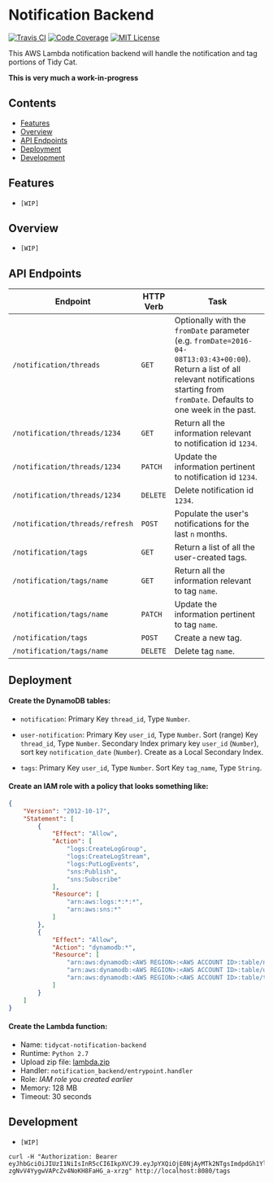 # Notification Backend

[![Travis CI](https://img.shields.io/travis/tidycat/notification-backend/master.svg?style=flat-square)](https://travis-ci.org/tidycat/notification-backend)
[![Code Coverage](https://img.shields.io/coveralls/tidycat/notification-backend/master.svg?style=flat-square)](https://coveralls.io/github/tidycat/notification-backend?branch=master)
[![MIT License](https://img.shields.io/badge/license-MIT-brightgreen.svg?style=flat-square)](LICENSE.txt)

This AWS Lambda notification backend will handle the notification and tag portions of Tidy Cat.

**This is very much a work-in-progress**



## Contents

- [Features](#features)
- [Overview](#overview)
- [API Endpoints](#api-endpoints)
- [Deployment](#deployment)
- [Development](#development)


## Features

- `[WIP]`


## Overview

- `[WIP]`


## API Endpoints

| Endpoint | HTTP Verb | Task |
| -------- | --------- | ---- |
| `/notification/threads` | `GET` | Optionally with the `fromDate` parameter (e.g.  `fromDate=2016-04-08T13:03:43+00:00`). Return a list of all relevant notifications starting from `fromDate`. Defaults to one week in the past. |
| `/notification/threads/1234` | `GET` | Return all the information relevant to notification id `1234`. |
| `/notification/threads/1234` | `PATCH` | Update the information pertinent to notification id `1234`. |
| `/notification/threads/1234` | `DELETE` | Delete notification id `1234`. |
| `/notification/threads/refresh` | `POST` | Populate the user's notifications for the last `n` months. |
| `/notification/tags` | `GET` | Return a list of all the user-created tags. |
| `/notification/tags/name` | `GET` | Return all the information relevant to tag `name`. |
| `/notification/tags/name` | `PATCH` | Update the information pertinent to tag `name`. |
| `/notification/tags` | `POST` | Create a new tag. |
| `/notification/tags/name` | `DELETE` | Delete tag `name`. |


## Deployment


#### Create the DynamoDB tables:

- `notification`: Primary Key `thread_id`, Type `Number`.

- `user-notification`: Primary Key `user_id`, Type `Number`. Sort (range) Key
  `thread_id`, Type `Number`. Secondary Index primary key `user_id` (`Number`),
  sort key `notification_date` (`Number`). Create as a Local Secondary Index.

- `tags`: Primary Key `user_id`, Type `Number`. Sort Key `tag_name`, Type
  `String`.


#### Create an IAM role with a policy that looks something like:

``` json
{
    "Version": "2012-10-17",
    "Statement": [
        {
            "Effect": "Allow",
            "Action": [
                "logs:CreateLogGroup",
                "logs:CreateLogStream",
                "logs:PutLogEvents",
                "sns:Publish",
                "sns:Subscribe"
            ],
            "Resource": [
                "arn:aws:logs:*:*:*",
                "arn:aws:sns:*"
            ]
        },
        {
            "Effect": "Allow",
            "Action": "dynamodb:*",
            "Resource": [
                "arn:aws:dynamodb:<AWS REGION>:<AWS ACCOUNT ID>:table/notification",
                "arn:aws:dynamodb:<AWS REGION>:<AWS ACCOUNT ID>:table/user-notification",
                "arn:aws:dynamodb:<AWS REGION>:<AWS ACCOUNT ID>:table/tags"
            ]
        }
    ]
}
```


#### Create the Lambda function:

- Name: `tidycat-notification-backend`
- Runtime: `Python 2.7`
- Upload zip file: [lambda.zip](https://github.com/tidycat/notification-backend/releases/latest)
- Handler: `notification_backend/entrypoint.handler`
- Role: _IAM role you created earlier_
- Memory: 128 MB
- Timeout: 30 seconds


## Development

- `[WIP]`

```
curl -H "Authorization: Bearer eyJhbGciOiJIUzI1NiIsInR5cCI6IkpXVCJ9.eyJpYXQiOjE0NjAyMTk2NTgsImdpdGh1Yl9sb2dpbiI6Im1hcnZpbnBpbnRvIiwic3ViIjoxMTU5OTQyLCJleHAiOjMyNTAzNjgwMDAwLCJnaXRodWJfdG9rZW4iOiJzaGhoIn0.qWGFKUYt5-zgNvV4YygwVAPcZv4NoKH8FaHG_a-xrzg" http://localhost:8080/tags
```
